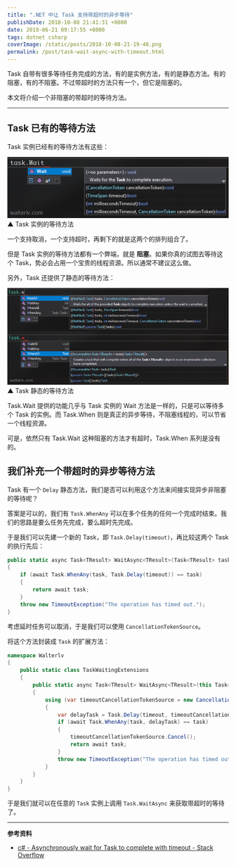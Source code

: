 ```yaml
---
title: ".NET 中让 Task 支持带超时的异步等待"
publishDate: 2018-10-08 21:41:31 +0800
date: 2019-06-21 09:17:55 +0800
tags: dotnet csharp
coverImage: /static/posts/2018-10-08-21-19-48.png
permalink: /post/task-wait-async-with-timeout.html
---
```


Task 自带有很多等待任务完成的方法，有的是实例方法，有的是静态方法。有的阻塞，有的不阻塞。不过带超时的方法只有一个，但它是阻塞的。

本文将介绍一个非阻塞的带超时的等待方法。

---

<div id="toc"></div>

## Task 已有的等待方法

Task 实例已经有的等待方法有这些：

![Task 实例的等待方法](/static/posts/2018-10-08-21-19-48.png)  
▲ Task 实例的等待方法

一个支持取消，一个支持超时，再剩下的就是这两个的排列组合了。

但是 Task 实例的等待方法都有一个弊端，就是 **阻塞**。如果你真的试图去等待这个 Task，势必会占用一个宝贵的线程资源。所以通常不建议这么做。

另外，Task 还提供了静态的等待方法：

![Task 静态的等待方法](/static/posts/2018-10-08-21-30-15.png)  
▲ Task 静态的等待方法

Task.Wait 提供的功能几乎与 Task 实例的 Wait 方法是一样的，只是可以等待多个 Task 的实例。而 Task.When 则是真正的异步等待，不阻塞线程的，可以节省一个线程资源。

可是，依然只有 Task.Wait 这种阻塞的方法才有超时，Task.When 系列是没有的。

## 我们补充一个带超时的异步等待方法

Task 有一个 `Delay` 静态方法，我们是否可以利用这个方法来间接实现异步非阻塞的等待呢？

答案是可以的，我们有 `Task.WhenAny` 可以在多个任务的任何一个完成时结束。我们的思路是要么任务先完成，要么超时先完成。

于是我们可以先建一个新的 Task，即 `Task.Delay(timeout)`，再比较这两个 Task 的执行先后：

```csharp
public static async Task<TResult> WaitAsync<TResult>(Task<TResult> task, TimeSpan timeout)
{
    if (await Task.WhenAny(task, Task.Delay(timeout)) == task)
    {
        return await task;
    }
    throw new TimeoutException("The operation has timed out.");
}
```

考虑延时任务可以取消，于是我们可以使用 `CancellationTokenSource`。

将这个方法封装成 `Task` 的扩展方法：

```csharp
namespace Walterlv
{
    public static class TaskWaitingExtensions
    {
        public static async Task<TResult> WaitAsync<TResult>(this Task<TResult> task, TimeSpan timeout)
        {
            using (var timeoutCancellationTokenSource = new CancellationTokenSource())
            {
                var delayTask = Task.Delay(timeout, timeoutCancellationTokenSource.Token);
                if (await Task.WhenAny(task, delayTask) == task)
                {
                    timeoutCancellationTokenSource.Cancel();
                    return await task;
                }
                throw new TimeoutException("The operation has timed out.");
            }
        }
    }
}
```

于是我们就可以在任意的 `Task` 实例上调用 `Task.WaitAsync` 来获取带超时的等待了。

---

**参考资料**

- [c# - Asynchronously wait for Task<T> to complete with timeout - Stack Overflow](https://stackoverflow.com/q/4238345/6233938)


